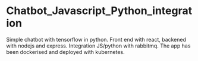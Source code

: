 # Chatbot_Javascript_Python_integration
Simple chatbot with tensorflow in python. Front end with react, backened with nodejs and express. Integration JS/python with rabbitmq. The app has been dockerised and deployed with kubernetes.

